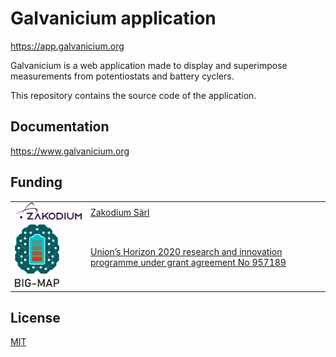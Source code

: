 # Galvanicium application

<https://app.galvanicium.org>

Galvanicium is a web application made to display and superimpose measurements
from potentiostats and battery cyclers.

This repository contains the source code of the application.

## Documentation

<https://www.galvanicium.org>

## Funding

|                                                    |                                                                                                                           |
| -------------------------------------------------- | ------------------------------------------------------------------------------------------------------------------------- |
| <img src="public/images/zakodium.svg" width="200"> | [Zakodium Sàrl](https://www.zakodium.com)                                                                                 |
| <img src="public/images/bigmap.jpg" height="100">  | [Union’s Horizon 2020 research and innovation programme under grant agreement No 957189](https://www.big-map.eu/European) |

## License

[MIT](./LICENSE)
